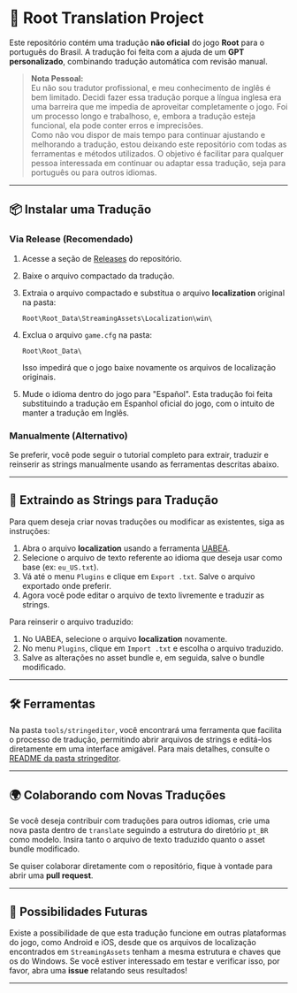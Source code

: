 # 🌳 Root Translation Project

Este repositório contém uma tradução **não oficial** do jogo **Root** para o português do Brasil. A tradução foi feita com a ajuda de um **GPT personalizado**, combinando tradução automática com revisão manual.

> **Nota Pessoal:**  
> Eu não sou tradutor profissional, e meu conhecimento de inglês é bem limitado. Decidi fazer essa tradução porque a língua inglesa era uma barreira que me impedia de aproveitar completamente o jogo. Foi um processo longo e trabalhoso, e, embora a tradução esteja funcional, ela pode conter erros e imprecisões.  
> Como não vou dispor de mais tempo para continuar ajustando e melhorando a tradução, estou deixando este repositório com todas as ferramentas e métodos utilizados. O objetivo é facilitar para qualquer pessoa interessada em continuar ou adaptar essa tradução, seja para português ou para outros idiomas.

---

## 📦 Instalar uma Tradução

### Via Release (Recomendado)

1. Acesse a seção de [Releases](https://github.com/luizera666/Root_Translate_Tools/releases) do repositório.
2. Baixe o arquivo compactado da tradução.
3. Extraia o arquivo compactado e substitua o arquivo **localization** original na pasta:

   `Root\Root_Data\StreamingAssets\Localization\win\`

4. Exclua o arquivo `game.cfg` na pasta:

   `Root\Root_Data\`

   Isso impedirá que o jogo baixe novamente os arquivos de localização originais.

5. Mude o idioma dentro do jogo para "Español". Esta tradução foi feita substituindo a tradução em Espanhol oficial do jogo, com o intuito de manter a tradução em Inglês. 
 

### Manualmente (Alternativo)

Se preferir, você pode seguir o tutorial completo para extrair, traduzir e reinserir as strings manualmente usando as ferramentas descritas abaixo.

---

## 🔧 Extraindo as Strings para Tradução

Para quem deseja criar novas traduções ou modificar as existentes, siga as instruções:

1. Abra o arquivo **localization** usando a ferramenta [UABEA](https://github.com/nesrak1/UABEA).
2. Selecione o arquivo de texto referente ao idioma que deseja usar como base (ex: `eu_US.txt`).
3. Vá até o menu `Plugins` e clique em `Export .txt`. Salve o arquivo exportado onde preferir.
4. Agora você pode editar o arquivo de texto livremente e traduzir as strings.

Para reinserir o arquivo traduzido:

1. No UABEA, selecione o arquivo **localization** novamente.
2. No menu `Plugins`, clique em `Import .txt` e escolha o arquivo traduzido.
3. Salve as alterações no asset bundle e, em seguida, salve o bundle modificado.

---

## 🛠️ Ferramentas

Na pasta `tools/stringeditor`, você encontrará uma ferramenta que facilita o processo de tradução, permitindo abrir arquivos de strings e editá-los diretamente em uma interface amigável. Para mais detalhes, consulte o [README da pasta stringeditor](./tools/stringeditor/README.md).

---

## 🌍 Colaborando com Novas Traduções

Se você deseja contribuir com traduções para outros idiomas, crie uma nova pasta dentro de `translate` seguindo a estrutura do diretório `pt_BR` como modelo. Insira tanto o arquivo de texto traduzido quanto o asset bundle modificado.

Se quiser colaborar diretamente com o repositório, fique à vontade para abrir uma **pull request**.

---

## 🔮 Possibilidades Futuras

Existe a possibilidade de que esta tradução funcione em outras plataformas do jogo, como Android e iOS, desde que os arquivos de localização encontrados em `StreamingAssets` tenham a mesma estrutura e chaves que os do Windows. Se você estiver interessado em testar e verificar isso, por favor, abra uma **issue** relatando seus resultados!

---

